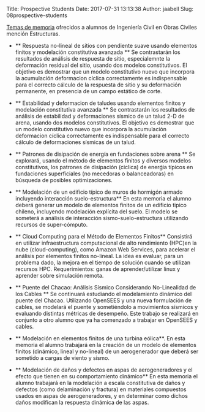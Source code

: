 Title: Prospective Students
Date: 2017-07-31 13:13:38
Author: jaabell
Slug: 08prospective-students

[Temas de memoria](https://www.dropbox.com/s/28hjzkhlvzm6w2k/temas.pdf?dl=1) ofrecidos a alumnos de Ingeniería Civil en Obras Civiles mención Estructuras. 

+ ** Respuesta no-lineal de sitios con pendiente suave usando elementos finitos y modelación constitutiva avanzada ** Se contrastarán los resultados de análisis de respuesta de sitio, especialemnte la deformación residual del sitio, usando dos modelos constitutivos. El objetivo es demostrar que un modelo constitutivo nuevo que incorpora la acumulación deformacion cíclica correctamente es indispensable para el correcto cálculo de la respuesta de sitio y su deformación permanente, en presencia de un campo estático de corte. 

+ ** Estabilidad y deformacion de taludes usando elementos finitos y modelación constitutiva avanzada ** Se contrastarán los resultados de análisis de estabilidad y deformaciones sísmico de un talud 2-D de arena, usando dos modelos constitutivos. El objetivo es demostrar que un modelo constitutivo nuevo que incorpora la acumulación deformacion cíclica correctamente es indispensable para el correcto cálculo de deformaciones sísmicas de un talud. 

+ ** Patrones de disipación de energía en fundaciones sobre arena ** Se explorará, usando el método de elementos finitos y diversos modelos constitutivos, los patrones de disipación (ciclica) de enerǵia típicos en fundaciones superficiales (no mecedoras o balanceadoras) en búsqueda de posibles optimizaciones. 

+ ** Modelación de un edificio típico de muros de hormigón armado incluyendo interacción suelo-estructura** En esta memoria el alumno deberá generar un modelo de elementos finitos de un edificio tipico chileno, incluyendo modelación explícita del suelo. El modelo se someterá a análisis de interacción sismo-suelo-estructura utilizando recursos de super-cómputo.  

+ ** Cloud Computing para el Método de Elementos Finitos** Consistirá en utilizar infraestructura computacional de alto rendimiento (HPC)en la nube (cloud-computing), como Amazon Web Services, para acelerar el análisis por elementos finitos no-lineal. La idea es evaluar, para un problema dado, la mejora en el tiempo de solución cuando se utilizan recursos HPC. Requerimientos: ganas de aprender/utilizar linux y aprender sobre simulación remota.

+ ** Puente del Chacao: Análisis Sísmico Considerando No-Linealidad de los Cables ** Se continuará estudiando el modelamiento dinámico del puente del Chacao. Utilizando OpenSEES y una nueva formulación de cables, se modelará el puente y sometiéndolo a movimientos sísmicos y evaluando distintas métricas de desempeño.  Este trabajo se realizará en conjunto a otro alumno que ya ha comenzado a trabajar en OpenSEES y cables.

+ ** Modelación en elementos finitos de una turbina eólica**. En esta memoria el alumno trabajará en la creación de un modelo de elementos finitos (dinámico, lineal y no-lineal) de un aerogenerador que deberá ser sometido a cargas de viento y sismo. 

+ ** Modelación de daños y defectos en aspas de aerogeneradores y el efecto que tienen en su comportamiento dinámico** En esta memoria el alumno trabajará en la modelación a escala constitutiva de daños y defectos (como delaminación y fractura) en materiales compuestos usados en aspas de aerogeneradores, y en determinar como dichos daños modifican la respuesta dinámica de las aspas.  
